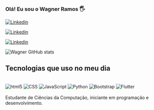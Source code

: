 
### Olá! Eu sou o Wagner Ramos 🖐️


[![Linkedin](https://img.shields.io/badge/LinkedIn-0077B5?style=for-the-badge&logo=linkedin&logoColor=white)](https://www.linkedin.com/in/wagnercarvalhoramos/)

[![Linkedin](https://img.shields.io/badge/Discord-7289DA?style=for-the-badge&logo=discord&logoColor=white)]()

[![Linkedin](https://img.shields.io/badge/Instagram-E4405F?style=for-the-badge&logo=instagram&logoColor=white)]()



![Wagner GitHub stats](https://github-readme-stats.vercel.app/api?username=wagnerRam&show_icons=true&true&theme=dracula)

## Tecnologias que uso no meu dia

<div style="display:    inline_block"><br>
    <img align=center alt="html5" src="https://img.shields.io/badge/HTML5-E34F26?style=for-the-badge&logo=html5&logoColor=white"/>
    <img align=center alt="CSS" src="https://img.shields.io/badge/CSS3-1572B6?style=for-the-badge&logo=css3&logoColor=white"/>
    <img align=center alt="JavaScript" src="https://img.shields.io/badge/JavaScript-323330?style=for-the-badge&logo=javascript&logoColor=F7DF1E"/>
    <img align=center alt="Python"src="https://img.shields.io/badge/Python-14354C?style=for-the-badge&logo=python&logoColor=white" />
    <img align=center alt="Bootstrap" src="https://img.shields.io/badge/Bootstrap-563D7C?style=for-the-badge&logo=bootstrap&logoColor=white" />
    <img align=center alt="Flutter" src="https://img.shields.io/badge/Flutter-02569B?style=for-the-badge&logo=flutter&logoColor=white"/>
</div>
<br>
Estudante de Ciências da Computação, iniciante em programação e desenvolvimento.
